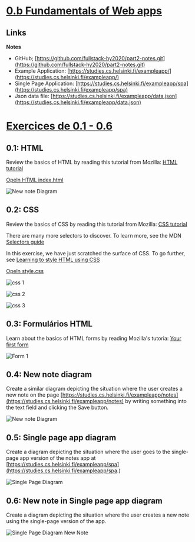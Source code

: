 # [0.b Fundamentals of Web apps](https://fullstackopen.com/en/part0/fundamentals_of_web_apps#loading-a-page-containing-java-script-review)

## Links

**Notes**

- GitHub; [https://github.com/fullstack-hy2020/part2-notes.git](https://github.com/fullstack-hy2020/part2-notes.git)
- Example Application: [https://studies.cs.helsinki.fi/exampleapp/](https://studies.cs.helsinki.fi/exampleapp/)
- Single Page Application: [https://studies.cs.helsinki.fi/exampleapp/spa](https://studies.cs.helsinki.fi/exampleapp/spa)
- Json data file: [https://studies.cs.helsinki.fi/exampleapp/data.json](https://studies.cs.helsinki.fi/exampleapp/data.json)

# [Exercices de 0.1 - 0.6](https://)

## 0.1: HTML

Review the basics of HTML by reading this tutorial from Mozilla: [HTML tutorial](https://developer.mozilla.org/en-US/docs/Learn/Getting_started_with_the_web/HTML_basics)

[Opeln HTML index.html](0.1_index.html)

![New note Diagram](./part0/0.1_Exercise.png)

## 0.2: CSS

Review the basics of CSS by reading this tutorial from Mozilla: [CSS tutorial](https://developer.mozilla.org/en-US/docs/Learn/Getting_started_with_the_web/CSS_basics)

There are many more selectors to discover. To learn more, see the MDN [Selectors guide](https://developer.mozilla.org/en-US/docs/Learn/CSS/Building_blocks/Selectors)

In this exercise, we have just scratched the surface of CSS. To go further, see [Learning to style HTML using CSS](https://developer.mozilla.org/en-US/docs/Learn/CSS)

[Opeln style.css](styles/style.css)

![css 1](./part0/0.2a_DifferentTypesOfSelectors.png)

![css 2](./part0/0.2b_Exercise.png)

![css 3](./part0/0.2c_ExerciseEnd.png)

## 0.3: Formulários HTML

Learn about the basics of HTML forms by reading Mozilla's tutoria: [Your first form](https://developer.mozilla.org/en-US/docs/Learn/Forms/Your_first_form)

![Form 1](./part0/0.3_ExerciseEnd.png)

## 0.4: New note diagram

Create a similar diagram depicting the situation where the user creates a new note on the page [https://studies.cs.helsinki.fi/exampleapp/notes](https://studies.cs.helsinki.fi/exampleapp/notes) by writing something into the text field and clicking the Save button.

![New note Diagram](./part0/0.4_NewNoteDiagram.png)

## 0.5: Single page app diagram

Create a diagram depicting the situation where the user goes to the single-page app version of the notes app at [https://studies.cs.helsinki.fi/exampleapp/spa](https://studies.cs.helsinki.fi/exampleapp/spa.)

![Single Page Diagram](./part0/0.5_SinglePageDiagram.png)

## 0.6: New note in Single page app diagram

Create a diagram depicting the situation where the user creates a new note using the single-page version of the app.

![Single Page Diagram New Note](./part0/0.6_NewNoteInSinglePageAppDiagram.png)
